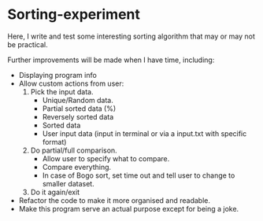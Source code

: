 # Sorting-experiment
Here, I write and test some interesting sorting algorithm that may or may not be practical.

Further improvements will be made when I have time, including:
* Displaying program info
* Allow custom actions from user: 
  1. Pick the input data.
      * Unique/Random data.
      * Partial sorted data (%)
      * Reversely sorted data
      * Sorted data
      * User input data (input in terminal or via a input.txt with specific format)
  2. Do partial/full comparison.
      * Allow user to specify what to compare.
      * Compare everything.
      * In case of Bogo sort, set time out and tell user to change to smaller dataset.
  3. Do it again/exit
* Refactor the code to make it more organised and readable.
* Make this program serve an actual purpose except for being a joke.
